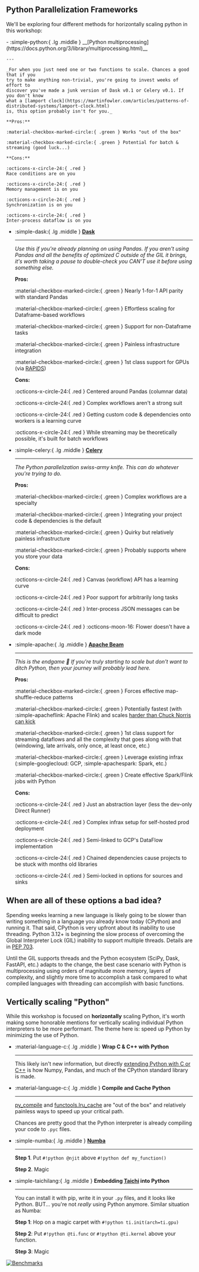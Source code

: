 ## Python Parallelization Frameworks

We'll be exploring four different methods for horizontally scaling python in this
workshop:

<div class="grid cards" markdown>
-   :simple-python:{ .lg .middle } __[Python multiprocessing](https://docs.python.org/3/library/multiprocessing.html)__

    ---

    _For when you just need one or two functions to scale. Chances a good that if you
    try to make anything non-trivial, you're going to invest weeks of effort to
    discover you've made a junk version of Dask v0.1 or Celery v0.1. If you don't know
    what a [lamport clock](https://martinfowler.com/articles/patterns-of-distributed-systems/lamport-clock.html)
    is, this option probably isn't for you._

    **Pros:**

    :material-checkbox-marked-circle:{ .green } Works "out of the box"

    :material-checkbox-marked-circle:{ .green } Potential for batch & streaming (good luck...)

    **Cons:**

    :octicons-x-circle-24:{ .red }
    Race conditions are on you

    :octicons-x-circle-24:{ .red }
    Memory management is on you

    :octicons-x-circle-24:{ .red }
    Synchronization is on you

    :octicons-x-circle-24:{ .red }
    Inter-process dataflow is on you

-   :simple-dask:{ .lg .middle } __[Dask](https://www.dask.org/)__

    ---

    _Use this if you're already planning on using Pandas. If you aren't using Pandas
and all the benefits of optimized C outside of the GIL it brings, it's worth taking a
pause to double-check you CAN'T use it before using something else._

    **Pros:**

    :material-checkbox-marked-circle:{ .green }
    Nearly 1-for-1 API parity with standard Pandas

    :material-checkbox-marked-circle:{ .green }
    Effortless scaling for Dataframe-based workflows

    :material-checkbox-marked-circle:{ .green }
    Support for non-Dataframe tasks

    :material-checkbox-marked-circle:{ .green }
    Painless infrastructure integration

    :material-checkbox-marked-circle:{ .green }
    1st class support for GPUs (via [RAPIDS](https://rapids.ai/))

    **Cons:**

    :octicons-x-circle-24:{ .red }
    Centered around Pandas (columnar data)

    :octicons-x-circle-24:{ .red }
    Complex workflows aren't a strong suit

    :octicons-x-circle-24:{ .red }
    Getting custom code & dependencies onto workers is a learning curve

    :octicons-x-circle-24:{ .red }
    While streaming may be theoretically possible, it's built for batch workflows

-   :simple-celery:{ .lg .middle } __[Celery](https://docs.celeryq.dev/en/stable/getting-started/introduction.html)__

    ---

    _The Python parallelization swiss-army knife. This can do whatever you're trying to do._

    **Pros:**

    :material-checkbox-marked-circle:{ .green }
    Complex workflows are a specialty

    :material-checkbox-marked-circle:{ .green }
    Integrating your project code & dependencies is the default

    :material-checkbox-marked-circle:{ .green }
    Quirky but relatively painless infrastructure

    :material-checkbox-marked-circle:{ .green }
    Probably supports where you store your data

    **Cons:**

    :octicons-x-circle-24:{ .red }
    Canvas (workflow) API has a learning curve

    :octicons-x-circle-24:{ .red }
    Poor support for arbitrarily long tasks

    :octicons-x-circle-24:{ .red }
    Inter-process JSON messages can be difficult to predict

    :octicons-x-circle-24:{ .red }
    :octicons-moon-16: Flower doesn't have a dark mode

-   :simple-apache:{ .lg .middle } __[Apache Beam](https://beam.apache.org/)__

    ---

    _This is the endgame :muscle: If you're truly starting to scale but don't want to
    ditch Python, then your journey will probably lead here._

    **Pros:**

    :material-checkbox-marked-circle:{ .green }
    Forces effective map-shuffle-reduce patterns

    :material-checkbox-marked-circle:{ .green }
    Potentially fastest (with :simple-apacheflink: Apache Flink) and scales [harder than
    Chuck Norris can kick](https://youtu.be/E6UTz_Doic8?si=pGZkyRAQVMxi-Ymh&t=22)

    :material-checkbox-marked-circle:{ .green }
    1st class support for streaming dataflows and all the complexity that goes along with
    that (windowing, late arrivals, only once, at least once, etc.)

    :material-checkbox-marked-circle:{ .green }
    Leverage existing infrax (:simple-googlecloud: GCP, :simple-apachespark: Spark, etc.)

    :material-checkbox-marked-circle:{ .green }
    Create effective Spark/Flink jobs with Python


    **Cons:**

    :octicons-x-circle-24:{ .red }
    Just an abstraction layer (less the dev-only Direct Runner)

    :octicons-x-circle-24:{ .red }
    Complex infrax setup for self-hosted prod deployment

    :octicons-x-circle-24:{ .red }
    Semi-linked to GCP's DataFlow implementation

    :octicons-x-circle-24:{ .red }
    Chained dependencies cause projects to be stuck with months old libraries

    :octicons-x-circle-24:{ .red }
    Semi-locked in options for sources and sinks

</div>


## When are all of these options a bad idea?

Spending weeks learning a new language is likely going to be slower than writing
something in a language you already know today (CPython) and running it. That said,
CPython is very upfront about its inability to use threading. Python 3.12+ is beginning
the slow process of overcoming the Global Interpreter Lock (GIL) inability to support
multiple threads. Details are in [PEP 703](https://peps.python.org/pep-0703/).

Until the GIL supports threads and the Python ecosystem (SciPy, Dask, FastAPI, etc.)
adapts to the change, the best case scenario with Python is multiprocessing using
orders of magnitude more memory, layers of complexity, and slightly more time to
accomplish a task compared to what compiled languages with threading can accomplish with
basic functions.

## Vertically scaling "Python"

While this workshop is focused on **horizontally** scaling Python, it's worth making
some honorable mentions for vertically scaling individual Python interpreters to be
more performant. The theme here is: speed up Python by minimizing the use of Python.

<div class="grid cards" markdown>

-   :material-language-c:{ .lg .middle } __Wrap C & C++ with Python__

    ---

    This likely isn't new information, but directly [extending Python with C or C++](https://docs.python.org/3/extending/extending.html)
    is how Numpy, Pandas, and much of the CPython standard library is made.

-   :material-language-c:{ .lg .middle } __Compile and Cache Python__

    ---

    [py_compile](https://docs.python.org/3/library/py_compile.html) and
    [functools.lru_cache](https://docs.python.org/3/library/functools.html)
    are "out of the box" and relatively painless ways to speed up your critical path.

    Chances are pretty good that the Python interpreter is already compiling your code
    to `.pyc` files.

-   :simple-numba:{ .lg .middle } __[Numba](https://numba.pydata.org/)__

    ---

    **Step 1**. Put `#!python @njit` above `#!python def my_function()`

    **Step 2**. Magic

-   :simple-taichilang:{ .lg .middle } __Embedding [Taichi](https://www.taichi-lang.org/) into Python__

    ---

    You can install it with pip, write it in your `.py` files, and it looks like Python.
    BUT... you're not _really_ using Python anymore. Similar situation as Numba:

    **Step 1**: Hop on a magic carpet with `#!python ti.init(arch=ti.gpu)`

    **Step 2**: Put `#!python @ti.func` or `#!python @ti.kernel` above your function.

    **Step 3**: Magic

</div>

[![Benchmarks](2_images/benchmark_numba_cuda_taichi.png)](https://docs.taichi-lang.org/blog/taichi-compared-to-cub-cupy-numba)